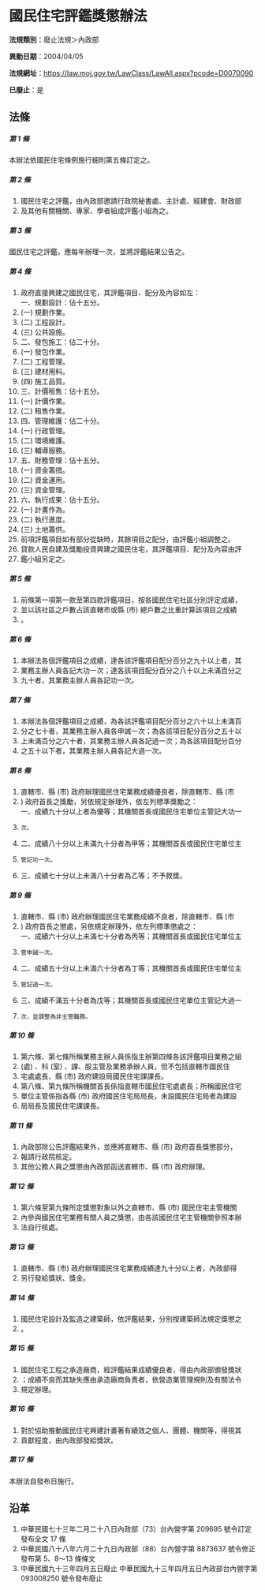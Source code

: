 # 國民住宅評鑑獎懲辦法

**法規類別**：廢止法規＞內政部

**異動日期**：2004/04/05  

**法規網址**：https://law.moj.gov.tw/LawClass/LawAll.aspx?pcode=D0070090

**已廢止**：是



## 法條
##### 第 1 條
本辦法依國民住宅條例施行細則第五條訂定之。

##### 第 2 條
1. 國民住宅之評鑑，由內政部邀請行政院秘書處、主計處、經建會、財政部
1. 及其他有關機關、專家、學者組成評鑑小組為之。

##### 第 3 條
國民住宅之評鑑，應每年辦理一次，並將評鑑結果公告之。

##### 第 4 條
1. 政府直接興建之國民住宅，其評鑑項目、配分及內容如左：  
一、規劃設計：佔十五分。
1.  (一) 規劃作業。
1.  (二) 工程設計。
1.  (三) 公共設施。
1. 二、發包施工：佔二十分。
1.  (一) 發包作業。
1.  (二) 工程管理。
1.  (三) 建材用料。
1.  (四) 施工品質。
1. 三、計價租售：佔十五分。
1.  (一) 計價作業。
1.  (二) 租售作業。
1. 四、管理維護：佔二十分。
1.  (一) 行政管理。
1.  (二) 環境維護。
1.  (三) 輔導服務。
1. 五、財務管理：佔十五分。
1.  (一) 資金籌措。
1.  (二) 資金運用。
1.  (三) 資金管理。
1. 六、執行成果：佔十五分。
1.  (一) 計畫作為。
1.  (二) 執行進度。
1.  (三) 土地籌供。
1. 前項評鑑項目如有部分從缺時，其餘項目之配分，由評鑑小組調整之。
1. 貸款人民自建及獎勵投資興建之國民住宅，其評鑑項目、配分及內容由評
1. 鑑小組另定之。

##### 第 5 條
1. 前條第一項第一款至第四款評鑑項目，按各國民住宅社區分別評定成績，
1. 並以該社區之戶數占該直轄市或縣 (市) 總戶數之比重計算該項目之成績
1. 。

##### 第 6 條
1. 本辦法各個評鑑項目之成績，達各該評鑑項目配分百分之九十以上者，其
1. 業務主辦人員各記大功一次；達各該項目配分百分之八十以上未滿百分之
1. 九十者，其業務主辦人員各記功一次。

##### 第 7 條
1. 本辦法各個評鑑項目之成績，為各該評鑑項目配分百分之六十以上未滿百
1. 分之七十者，其業務主辦人員各申誡一次；為各該項目配分百分之五十以
1. 上未滿百分之六十者，其業務主辦人員各記過一次；為各該項目配分百分
1. 之五十以下者，其業務主辦人員各記大過一次。

##### 第 8 條
1. 直轄市、縣 (市) 政府辦理國民住宅業務成績優良者，除直轄市、縣 (市
1. ) 政府首長之獎勵，另依規定辦理外，依左列標準獎勵之：  
一、成績九十分以上者為優等；其機關首長或國民住宅單位主管記大功一
1.     次。
1. 二、成績八十分以上未滿九十分者為甲等；其機關首長或國民住宅單位主
1.     管記功一次。
1. 三、成績七十分以上未滿八十分者為乙等；不予敘獎。

##### 第 9 條
1. 直轄市、縣 (市) 政府辦理國民住宅業務成績不良者，除直轄市、縣 (市
1. ) 政府首長之懲處，另依規定辦理外，依左列標準懲處之：  
一、成績六十分以上未滿七十分者為丙等；其機關首長或國民住宅單位主
1.     管申誡一次。
1. 二、成績五十分以上未滿六十分者為丁等；其機關首長或國民住宅單位主
1.     管記過一次。
1. 三、成績不滿五十分者為戊等；其機關首長或國民住宅單位主管記大過一
1.     次，並調整為非主管職務。

##### 第 10 條
1. 第六條、第七條所稱業務主辦人員係指主辦第四條各該評鑑項目業務之組
1.  (處) 、科 (室) 、課、股主管及業務承辦人員，但不包括直轄市國民住
1. 宅處處長、縣 (市) 政府建設局國民住宅課課長。
1. 第八條、第九條所稱機關首長係指直轄市國民住宅處處長；所稱國民住宅
1. 單位主管係指各縣 (市) 政府國民住宅局局長，未設國民住宅局者為建設
1. 局局長及國民住宅課課長。

##### 第 11 條
1. 內政部除公告評鑑結果外，並應將直轄市、縣 (市) 政府首長獎懲部分，
1. 報請行政院核定。
1. 其他公務人員之獎懲由內政部函送直轄市、縣 (市) 政府辦理。

##### 第 12 條
1. 第六條至第九條所定獎懲對象以外之直轄市、縣 (市) 國民住宅主管機關
1. 內參與國民住宅業務有關人員之獎懲，由各該國民住宅主管機關參照本辦
1. 法自行核處。

##### 第 13 條
1. 直轄市、縣 (市) 政府辦理國民住宅業務成績達九十分以上者，內政部得
1. 另行發給獎狀、獎金。

##### 第 14 條
1. 國民住宅設計及監造之建築師，依評鑑結果，分別按建築師法規定獎懲之
1. 。

##### 第 15 條
1. 國民住宅工程之承造廠商，經評鑑結果成績優良者，得由內政部頒發獎狀
1. ；成績不良而其缺失應由承造廠商負責者，依營造業管理規則及有關法令
1. 規定辦理。

##### 第 16 條
1. 對於協助推動國民住宅興建計畫著有績效之個人、團體、機關等，得視其
1. 貢獻程度，由內政部發給獎狀。

##### 第 17 條
本辦法自發布日施行。

## 沿革
1. 中華民國七十三年二月二十八日內政部（73）台內營字第 209695 號令訂定發布全文 17 條
1. 中華民國八十八年六月二十九日內政部（88）台內營字第 8873637  號令修正發布第 5、8～13 條條文
1. 中華民國九十三年四月五日廢止                                  中華民國九十三年四月五日內政部台內營字第 093008250  號令發布廢止
